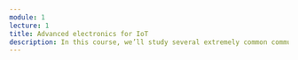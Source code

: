 ```yaml
---
module: 1
lecture: 1
title: Advanced electronics for IoT
description: In this course, we’ll study several extremely common communication protocols for electronic boards. In the IoT world, GPIO is very used, such as with the Raspberry PI. I2C, SPI and UART will also be explained.
---
```


